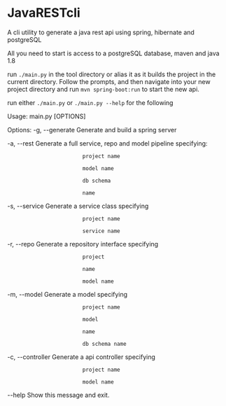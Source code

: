 # JavaRESTcli
A cli utility to generate a java rest api using spring, hibernate and postgreSQL 

All you need to start is access to a postgreSQL database, maven and java 1.8

run `./main.py` in the tool directory or alias it as it builds the project in the current directory.
Follow the prompts, and then navigate into your new project directory and run `mvn spring-boot:run` to start the new api.

run either `./main.py` or `./main.py --help` for the following

Usage: main.py [OPTIONS]

Options:
  -g, --generate            Generate and build a spring server
  
  -a, --rest                Generate a full service, repo and model pipeline specifying: 
                            
                            project name
                            
                            model name
                            
                            db schema
                            
                            name
                            
  -s, --service             Generate a service class specifying
  
                            project name
                            
                            service name
                            
  -r, --repo                Generate a repository interface specifying
  
                            project
                            
                            name
                            
                            model name
                            
  -m, --model               Generate a model specifying
  
                            project name
                            
                            model
                            
                            name
                            
                            db schema name
                            
  -c, --controller          Generate a api controller specifying
  
                            project name
                            
                            model name
                            
  --help                    Show this message and exit.


